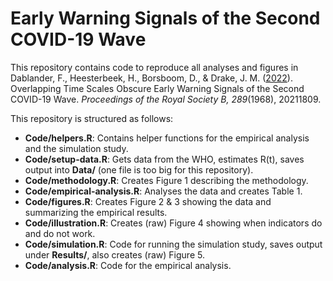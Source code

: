# Early Warning Signals of the Second COVID-19 Wave
This repository contains code to reproduce all analyses and figures in Dablander, F., Heesterbeek, H., Borsboom, D., & Drake, J. M. ([2022](https://royalsocietypublishing.org/doi/10.1098/rspb.2021.1809)). Overlapping Time Scales Obscure Early Warning Signals of the Second COVID-19 Wave. *Proceedings of the Royal Society B, 289*(1968), 20211809.

This repository is structured as follows:

  - **Code/helpers.R**: Contains helper functions for the empirical analysis and the simulation study.
  - **Code/setup-data.R**: Gets data from the WHO, estimates R(t), saves output into **Data/** (one file is too big for this repository).
  - **Code/methodology.R**: Creates Figure 1 describing the methodology.
  - **Code/empirical-analysis.R**: Analyses the data and creates Table 1.
  - **Code/figures.R**: Creates Figure 2 & 3 showing the data and summarizing the empirical results.
  - **Code/illustration.R**: Creates (raw) Figure 4 showing when indicators do and do not work.
  - **Code/simulation.R**: Code for running the simulation study, saves output under **Results/**, also creates (raw) Figure 5.
  - **Code/analysis.R**: Code for the empirical analysis.

